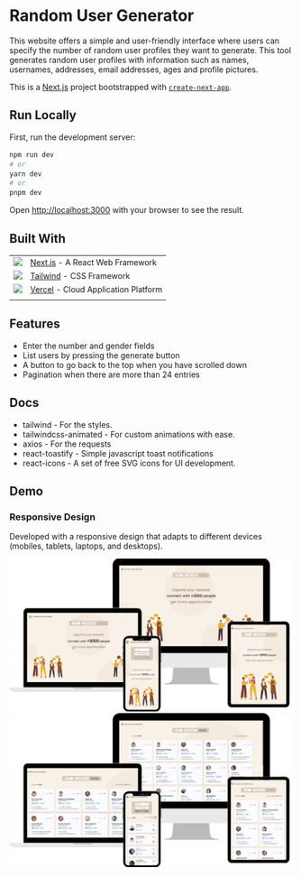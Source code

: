 # Random User Generator

This website offers a simple and user-friendly interface where users can specify the number of random user profiles they want to generate. This tool generates random user profiles with information such as names, usernames, addresses, email addresses, ages and profile pictures.

This is a [Next.js](https://nextjs.org/) project bootstrapped with [`create-next-app`](https://github.com/vercel/next.js/tree/canary/packages/create-next-app).

## Run Locally

First, run the development server:

```bash
npm run dev
# or
yarn dev
# or
pnpm dev
```

Open [http://localhost:3000](http://localhost:3000) with your browser to see the result.

## Built With

|           |          |
| :-------- | :------- |
|<img src="https://skillicons.dev/icons?i=nextjs" /> | [Next.js](https://nextjs.org/)  - A React Web Framework |
|<img src="https://skillicons.dev/icons?i=tailwind" /> | [Tailwind](https://gettailwind.com/) - CSS Framework |
|<img src="https://skillicons.dev/icons?i=vercel" /> | [Vercel](https://vercel.com/) - Cloud Application Platform |
|           |          |

## Features

- Enter the number and gender fields
- List users by pressing the generate button
- A button to go back to the top when you have scrolled down
- Pagination when there are more than 24 entries

## Docs
- tailwind - For the styles.
- tailwindcss-animated - For custom animations with ease.
- axios - For the requests
- react-toastify - Simple javascript toast notifications
- react-icons - A set of free SVG icons for UI development.

## Demo

### Responsive Design

Developed with a responsive design that adapts to different devices (mobiles, tablets, laptops, and desktops).

 <img src="./public/Images/responsive-design.png" width="840">
 <img src="./public/Images/responsible-design-list.png" width="840">
 

